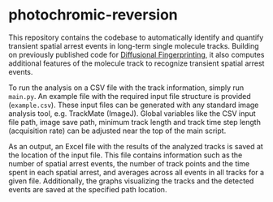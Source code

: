 # photochromic-reversion

This repository contains the codebase to automatically identify and quantify transient spatial arrest events in long-term single molecule tracks. Building on previously published code for [Diffusional Fingerprinting](https://github.com/hatzakislab/Diffusional-Fingerprinting), it also computes additional features of the molecule track to recognize transient spatial arrest events. 

To run the analysis on a CSV file with the track information, simply run `main.py`. An example file with the required input file structure is provided (`example.csv`). These input files can be generated with any standard image analysis tool, e.g. TrackMate (ImageJ).
Global variables like the CSV input file path, image save path, minimum track length and track time step length (acquisition rate) can be adjusted near the top of the main script.

As an output, an Excel file with the results of the analyzed tracks is saved at the location of the input file. This file contains information such as the number of spatial arrest events, the number of track points and the time spent in each spatial arrest, and averages across all events in all tracks for a given file.
Additionally, the graphs visualizing the tracks and the detected events are saved at the specified path location. 